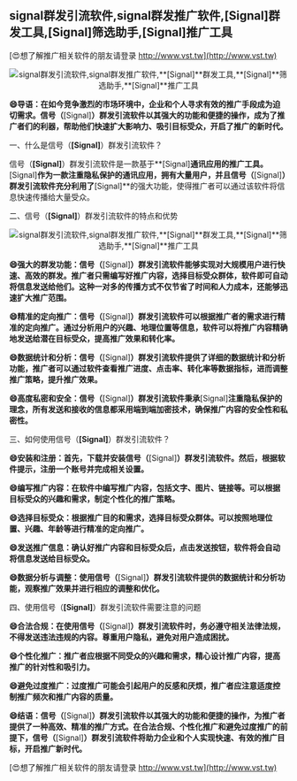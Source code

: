## **signal群发引流软件,signal群发推广软件,**[Signal]**群发工具,**[Signal]**筛选助手,**[Signal]**推广工具**

[😍想了解推广相关软件的朋友请登录 http://www.vst.tw](http://www.vst.tw)

 <center><img src="https://vst.tw/MP4/tuiguang/png/1.png" alt="signal群发引流软件,signal群发推广软件,**[Signal]**群发工具,**[Signal]**筛选助手,**[Signal]**推广工具"></center>

**😄导语：在如今竞争激烈的市场环境中，企业和个人寻求有效的推广手段成为迫切需求。信号（**[Signal]**）群发引流软件以其强大的功能和便捷的操作，成为了推广者们的利器，帮助他们快速扩大影响力、吸引目标受众，开启了推广的新时代。**

一、什么是信号（**[Signal]**）群发引流软件？

信号（**[Signal]**）群发引流软件是一款基于**[Signal]**通讯应用的推广工具。**[Signal]**作为一款注重隐私保护的通讯应用，拥有大量用户，并且信号（**[Signal]**）群发引流软件充分利用了**[Signal]**的强大功能，使得推广者可以通过该软件将信息快速传播给大量受众。

二、信号（**[Signal]**）群发引流软件的特点和优势

 <center><img src="https://vst.tw/MP4/tuiguang/png/1.png" alt="signal群发引流软件,signal群发推广软件,**[Signal]**群发工具,**[Signal]**筛选助手,**[Signal]**推广工具"></center>

**😄强大的群发功能：信号（**[Signal]**）群发引流软件能够实现对大规模用户进行快速、高效的群发。推广者只需编写好推广内容，选择目标受众群体，软件即可自动将信息发送给他们。这种一对多的传播方式不仅节省了时间和人力成本，还能够迅速扩大推广范围。**

**😄精准的定向推广：信号（**[Signal]**）群发引流软件可以根据推广者的需求进行精准的定向推广。通过分析用户的兴趣、地理位置等信息，软件可以将推广内容精确地发送给潜在目标受众，提高推广效果和转化率。**

**😄数据统计和分析：信号（**[Signal]**）群发引流软件提供了详细的数据统计和分析功能，推广者可以通过软件查看推广进度、点击率、转化率等数据指标，进而调整推广策略，提升推广效果。**

**😄高度私密和安全：信号（**[Signal]**）群发引流软件秉承**[Signal]**注重隐私保护的理念，所有发送和接收的信息都采用端到端加密技术，确保推广内容的安全性和私密性。**

三、如何使用信号（**[Signal]**）群发引流软件？

**😄安装和注册：首先，下载并安装信号（**[Signal]**）群发引流软件。然后，根据软件提示，注册一个账号并完成相关设置。**

**😄编写推广内容：在软件中编写推广内容，包括文字、图片、链接等。可以根据目标受众的兴趣和需求，制定个性化的推广策略。**

**😄选择目标受众：根据推广目的和需求，选择目标受众群体。可以按照地理位置、兴趣、年龄等进行精准的定向推广。**

**😄发送推广信息：确认好推广内容和目标受众后，点击发送按钮，软件将会自动将信息发送给目标受众。**

**😄数据分析与调整：使用信号（**[Signal]**）群发引流软件提供的数据统计和分析功能，观察推广效果并进行相应的调整和优化。**

四、使用信号（**[Signal]**）群发引流软件需要注意的问题

**😄合法合规：在使用信号（**[Signal]**）群发引流软件时，务必遵守相关法律法规，不得发送违法违规的内容。尊重用户隐私，避免对用户造成困扰。**

**😄个性化推广：推广者应根据不同受众的兴趣和需求，精心设计推广内容，提高推广的针对性和吸引力。**

**😄避免过度推广：过度推广可能会引起用户的反感和厌烦，推广者应注意适度控制推广频次和推广内容的质量。**

**😄结语：信号（**[Signal]**）群发引流软件以其强大的功能和便捷的操作，为推广者提供了一种高效、精准的推广方式。在合法合规、个性化推广和避免过度推广的前提下，信号（**[Signal]**）群发引流软件将助力企业和个人实现快速、有效的推广目标，开启推广新时代。**

[😍想了解推广相关软件的朋友请登录 http://www.vst.tw](http://www.vst.tw)



